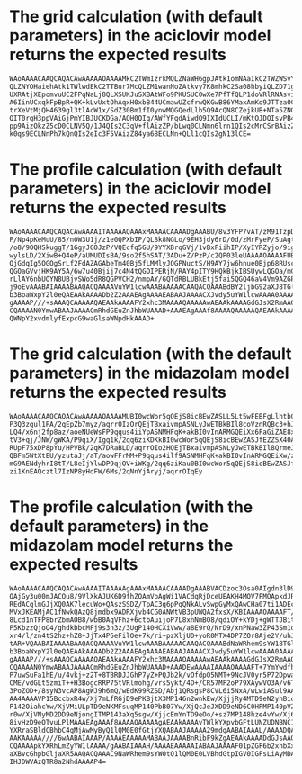 # The grid calculation (with default parameters) in the aciclovir model returns the expected results

    WAoAAAACAAQCAQACAwAAAAAOAAAAMkC2TWmIzrkMQLZNaWH6gpJAtk1omNAaIkC2TWZWSvYJ
    QLZNYOHaiehAtk1TWlwdEkC2TTBur7McQLZM1wanNoZAtkvy7K8mhkC2Sa08hbyiQLZD71gY
    UXRAtjXEpomvuUC2FPqNaLj8QLXSUKJuSXBAtWFo9PKUSUC0wXe7PfTfQLP1doVRlRNAsviC
    A6IinUCxqkFpBpR+QK+kLvUxtOhAqxH0xbB44UCmawUZcfrwQKGwB86YMaxAmKo9JTTza0CM
    trXeVtMjQH4639gl3tlAcW1x/SdZ30Bm1fI0ynwMQGQedLlb5Q9AcQN8CZejkUB+NTa5ZNOp
    QIT0rqH3ppVAiGjPmYIBJUCKDGa/AOH0QIq/AWfYFqdAiwdQ9IXIdUCLI/mKtOJDQIsvPB4L
    pp9AizOkzZ5cD0CLNV5Q/1J4QIs2C3qV+flAizZP/bLwq0CLNmn6lrn1QIs2cMrCSrBAizZx
    k0qs9ECLNnPh7kQnQIs2eIc3F5VAizZ84ya68ECLNn+QLl1cQIs2gN13lCE=

# The profile calculation (with default parameters) in the aciclovir model returns the expected results

    WAoAAAACAAQCAQACAwAAAAITAAAAAQAAAxMAAAACAAAADgAAABU/8v3YFP7vAT/zM91TzpDz
    P/Np4pKeMuU/85/n0W3U1j/z1e0QPXbIP/QL8k8NGLo/9EH3jdy6rD/0d/zMrFyeP/SuAgt7
    /o8/9OQHSkuggT/1GgyJG0JzP/VQEcfq5GU/9YYXBrqGVj/1vBxFiihIP/XyIYRZyjo/9igm
    wylsLD/2XiwB+Q4eP/aUMUDIsBA/9so2f5hSAT/3ADu+Z/PzP/c2QP03leUAAAAOAAAAFUBk
    QjGdqIg5QGQgSrLf2FdAZAGAbeTm40Bj5fLMMlyJQGPNuctS/H9AY7jw6hnue0Bjp68RUscS
    QGOaGVvjHK9AY5A/6w7u40Bjij7c4N4tQGOIPERjN/RAY4pITY9HQkBjkIBSUywLQGOa/mCx
    rLlAY6nbUOYN8UBjvSWo5dR8QGPVCH2/nmpAY/GQTdRBLUBkEtj5fai5QGQ46aV4Vm9AZGPb
    j9oEvAAABAIAAAABAAQACQAAAAVuYW1lcwAAABAAAAACAAQACQAAABdBY2ljbG92aXJ8TGlw
    b3BoaWxpY2l0eQAEAAkAAAADb2Z2AAAEAgAAAAEABAAJAAAACXJvdy5uYW1lcwAAAA0AAAAC
    gAAAAP///+sAAAQCAAAAAQAEAAkAAAAFY2xhc3MAAAAQAAAAAwAEAAkAAAAGdGJsX2RmAAQA
    CQAAAAN0YmwABAAJAAAACmRhdGEuZnJhbWUAAAD+AAAEAgAAAf8AAAAQAAAAAQAEAAkAAAAX
    QWNpY2xvdmlyfExpcG9waGlsaWNpdHkAAAD+

# The grid calculation (with the default parameters) in the midazolam model returns the expected results

    WAoAAAACAAQCAQACAwAAAAAOAAAAMUBI0wcWor5qQEjS8icBEwZASLL5Lt5wFEBFgLlhtbCz
    P3Q3zqul1PA/2qEpZb7myz/aqrrOIzOrQEjTBxaivmpASNLyJwETBkBIl8coVznRQBc3+hJd
    LQ4/x6nj2fp8az/aoeNUeWsFP9qqus4iiYpASNMHFqK+akBI0vInARMGQEiXx6FaGiZAE8xf
    tV3+qj/JNW/gWKA/P9qiX/Igq1k/2qq6ziKDKkBI0wcWor5qQEjS8icBEwZASJfEZZSX40AS
    RUpF75xDP8pYu/HPVBk/2qK7DRaBLD/aqrrOIo2HQEjTBxaivmpASNLyJwETBkBIl8QrmeJk
    QBFm5WtXtEU/yzutaJj/aT/aowFFrMM+P9qqus4ilf9ASNMHFqK+akBI0vInARMGQEiXw/zP
    mG9AENdyhrI8tT/L8eIjYlwDP9qjOV+iWKg/2qq6ziKau0BI0wcWor5qQEjS8icBEwZASJfD
    zi1KnEAQcztl7IzNP8yHdFW/6Ms/2qNnYjAryj/aqrrOIqEy

# The profile calculation (with the default parameters) in the midazolam model returns the expected results

    WAoAAAACAAQCAQACAwAAAAITAAAAAgAAAxMAAAACAAAADgAAABVACDzoc3Osa0AIgdn3lD9n
    QAjGy3u00mJACQu8/9VlXkAJUK6D9fhZQAmVoAgWi1VACdqRjDceUEAKH4MQV7FMQApkdJR4
    REdACqlmGJjXQ0AK7lecuWo+QAszSSDZ/TpAC3g6pPqQNkALvSwpGyMxQAwCHa07ti1ADEcP
    MVxJKEAMjAC1fNwkQAzQ8jmdbx9ADRXjvb4CG0ANWtVB3pUWQA2fxsX/KBIAAAAOAAAAFT/M
    8Lcd1nTFP8brZbmAOB8/wbB0AqVFhz+6ctbAuijoP7L8xnNmBO8/qdiOY+kYDj+gWTTJBitN
    P5KbzzQjoO4/ghdkbbcMFj9s3n3z/3UgP140HCXiVww/a8E9rQ/NrD9/xnPNaw3ZP43Sm1og
    xr4/l/zn4tS2hz+hZ8+JjTx4P6eFilOe+7k/ri+pzXljUD+yoR0MTX4DP7ZOr8Aje2Y/uhJp
    tAR+VQAABAIAAAABAAQACQAAAAVuYW1lcwAAABAAAAACAAQACQAAABdNaWRhem9sYW18TGlw
    b3BoaWxpY2l0eQAEAAkAAAADb2Z2AAAEAgAAAAEABAAJAAAACXJvdy5uYW1lcwAAAA0AAAAC
    gAAAAP///+sAAAQCAAAAAQAEAAkAAAAFY2xhc3MAAAAQAAAAAwAEAAkAAAAGdGJsX2RmAAQA
    CQAAAAN0YmwABAAJAAAACmRhdGEuZnJhbWUAAAD+AAADEwAAAAIAAAAOAAAAFT+7YmYwdfhJ
    P7uwSuFa1hE/u/4vkj+z2T+8TBRDJJGhP7yZ+PQJb2k/vOfdpO5NMT+9NcJV0yr5P72Dpwa4
    CME/vdGLt5zmiT++H3BogcRRP75tVRlmohg/vrs5ykt/4D+/CR57MF2oP79XAywVO3A/v6Tn
    3PoZOD+/8syN3vcAP8AgWJ9h6mQ/wEdK99RZSD/Abj1QRsgsP8CVL6i5NxA/wLwiASul9AAA
    AA4AAAAVP15BccbxR4w/Xj7mLfRGjD9ePKBjtX3MP146n2wnkEw/XjjjRy4MTD9eN2yhBiqM
    P142OiahcYw/XjVMiULpTD9eNKMFsuqMP140PbB07Yw/XjQcJeJXDD9eND6C0HPMP140pVZo
    r0w/XjVNyMD2DD9eNjongITMP143aXq5sgw/XjjcEmYnTD9eOo/+sz7MP148hze4vYw/Xj6/
    8ivHzD9eQTvuLPlMAAAEAgAAAf8AAAAQAAAAAgAEAAkAAAAvTWlkYXpvbGFtLUNZUDNBNC1Q
    YXRraSBldCBhbC4gMjAwMyByQ1lQM0E0fGtjYXQABAAJAAAAA29mdgAABAIAAAL/AAAADQAA
    AAKAAAAA////6wAABAIAAAP/AAAAEAAAAAMABAAJAAAABnRibF9kZgAEAAkAAAADdGJsAAQA
    CQAAAApkYXRhLmZyYW1lAAAA/gAABAIAAAH/AAAAEAAAAAIABAAJAAAAF01pZGF6b2xhbXxM
    aXBvcGhpbGljaXR5AAQACQAAAC9NaWRhem9sYW0tQ1lQM0E0LVBhdGtpIGV0IGFsLiAyMDAz
    IHJDWVAzQTR8a2NhdAAAAP4=

